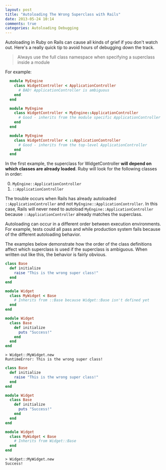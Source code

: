```yaml
---
layout: post
title: "Autoloading The Wrong Superclass with Rails"
date: 2013-05-24 10:14
comments: true
categories: Autoloading Debugging
---
```


Autoloading in Ruby on Rails can cause all kinds of grief if you don't watch out. Here's a really quick tip to avoid hours of debugging down the track.

> Always use the full class namespace when specifying a superclass inside a module

For example:

```ruby
  module MyEngine
    class WidgetController < ApplicationController
      # BAD! ApplicationController is ambiguous
    end
  end
```

```ruby
  module MyEngine
    class WidgetController < MyEngine::ApplicationController
      # Good - inherits from the module specific ApplicationController
    end
  end
```

```ruby
  module MyEngine
    class WidgetController < ::ApplicationController
      # Good - inherits from the top-level ApplicationController
    end
  end
```

In the first example, the superclass for WidgetController **will depend on which classes are already loaded**. Ruby will look for the following classes in order:

  0. `MyEngine::ApplicationController`
  0. `::ApplicationController`

The trouble occurs when Rails has already autoloaded `::ApplicationController` and not `MyEngine::ApplicationController`. In this case, Rails will never need to autoload `MyEngine::ApplicationController` because `::ApplicationController` already matches the superclass.

Autoloading can occur in a different order between execution environments. For example, tests could all pass and while production system fails because of the different autoloading behavior.

The examples below demonstrate how the order of the class definitions affect which superclass is used if the superclass is ambiguous. When written out like this, the behavior is fairly obvious.

```ruby
class Base
  def initialize
    raise "This is the wrong super class!"
  end
end

module Widget
  class MyWidget < Base
    # Inherits from ::Base because Widget::Base isn't defined yet
  end
end

module Widget
  class Base
    def initialize
      puts "Success!"
    end
  end
end

```

    > Widget::MyWidget.new
    RuntimeError: This is the wrong super class!

```ruby
class Base
  def initialize
    raise "This is the wrong super class!"
  end
end

module Widget
  class Base
    def initialize
      puts "Success!"
    end
  end
end

module Widget
  class MyWidget < Base
    # Inherits from Widget::Base
  end
end

```

    > Widget::MyWidget.new
    Success!

